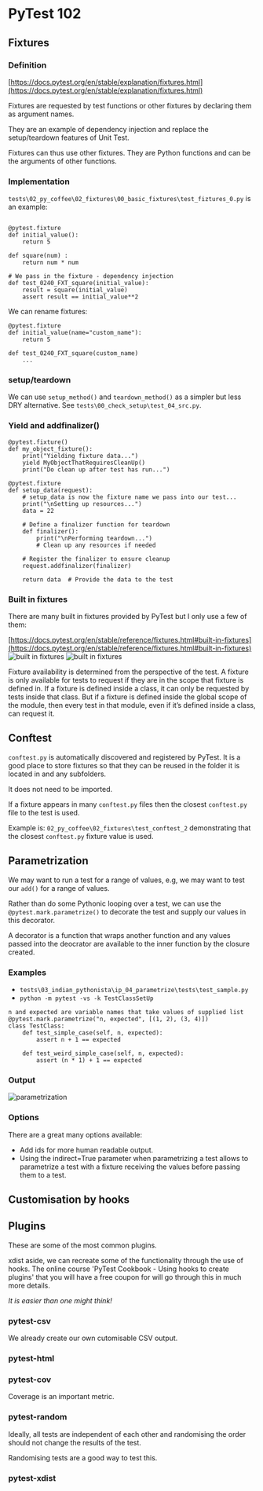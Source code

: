 # PyTest 102

## Fixtures

### Definition

[https://docs.pytest.org/en/stable/explanation/fixtures.html](https://docs.pytest.org/en/stable/explanation/fixtures.html)

Fixtures are requested by test functions or other fixtures by declaring them as argument names.

They are an example of dependency injection and replace the setup/teardown features of Unit Test.

Fixtures can thus use other fixtures. They are Python functions and can be the arguments of other functions.

### Implementation

`tests\02_py_coffee\02_fixtures\00_basic_fixtures\test_fiztures_0.py` is an example:

```

@pytest.fixture
def initial_value():
    return 5

def square(num) :
    return num * num

# We pass in the fixture - dependency injection
def test_0240_FXT_square(initial_value):
    result = square(initial_value)
    assert result == initial_value**2
```

We can rename fixtures:

```
@pytest.fixture
def initial_value(name="custom_name"):
    return 5

def test_0240_FXT_square(custom_name)
    ...
```

### setup/teardown

We can use `setup_method()` and `teardown_method()` as a simpler but less DRY alternative. See `tests\00_check_setup\test_04_src.py`.

### Yield and addfinalizer()

```
@pytest.fixture()
def my_object_fixture():
    print("Yielding fixture data...")
    yield MyObjectThatRequiresCleanUp()
    print("Do clean up after test has run...")
```

```
@pytest.fixture
def setup_data(request):
    # setup_data is now the fixture name we pass into our test...
    print("\nSetting up resources...")
    data = 22
    
    # Define a finalizer function for teardown
    def finalizer():
        print("\nPerforming teardown...")
        # Clean up any resources if needed

    # Register the finalizer to ensure cleanup
    request.addfinalizer(finalizer)

    return data  # Provide the data to the test
```

### Built in fixtures

There are many built in fixtures provided by PyTest but I only use a few of them:

[https://docs.pytest.org/en/stable/reference/fixtures.html#built-in-fixtures](https://docs.pytest.org/en/stable/reference/fixtures.html#built-in-fixtures)
![built in fixtures](../images/workshop/built-in-fixtures.png)
![built in fixtures](../images/workshop/built-in-fixtures-2.png)

Fixture availability is determined from the perspective of the test. A fixture is only available for tests to request if they are in the scope that fixture is defined in. If a fixture is defined inside a class, it can only be requested by tests inside that class. But if a fixture is defined inside the global scope of the module, then every test in that module, even if it’s defined inside a class, can request it.

## Conftest

`conftest.py` is automatically discovered and registered by PyTest. It is a good place to store fixtures so that they can be reused in the folder it is located in and any subfolders.

It does not need to be imported.

If a fixture appears in many `conftest.py` files then the closest `conftest.py` file to the test is used.

Example is: `02_py_coffee\02_fixtures\test_conftest_2` demonstrating that the closest `conftest.py` fixture value is used. 

## Parametrization

We may want to run a test for a range of values, e.g, we may want to test our `add()` for a range of values.

Rather than do some Pythonic looping over a test, we can use the `@pytest.mark.parametrize()` to decorate the test and supply our values in this decorator.

A decorator is a function that wraps another function and any values passed into the deocrator are available to the inner function by the closure created.

### Examples

- `tests\03_indian_pythonista\ip_04_parametrize\tests\test_sample.py`
- `python -m pytest -vs -k TestClassSetUp`

```
n and expected are variable names that take values of supplied list
@pytest.mark.parametrize("n, expected", [(1, 2), (3, 4)])
class TestClass:
    def test_simple_case(self, n, expected):
        assert n + 1 == expected

    def test_weird_simple_case(self, n, expected):
        assert (n * 1) + 1 == expected
```

### Output

![parametrization](../images/workshop/parametrization-example.png)

### Options

There are a great many options available:


- Add ids for more human readable output.
- Using the indirect=True parameter when parametrizing a test allows to parametrize a test with a fixture receiving the values before passing them to a test.

## Customisation by hooks

## Plugins

These are some of the most common plugins.

xdist aside, we can recreate some of the functionality through the use of hooks. The online course 'PyTest Cookbook - Using hooks to create plugins' that you will have a free coupon for will go through this in much more details.

*It is easier than one might think!*

### pytest-csv

We already create our own cutomisable CSV output.

### pytest-html

### pytest-cov

Coverage is an important metric.

### pytest-random

Ideally, all tests are independent of each other and randomising the order should not change the results of the test.

Randomising tests are a good way to test this.

### pytest-xdist

<br>